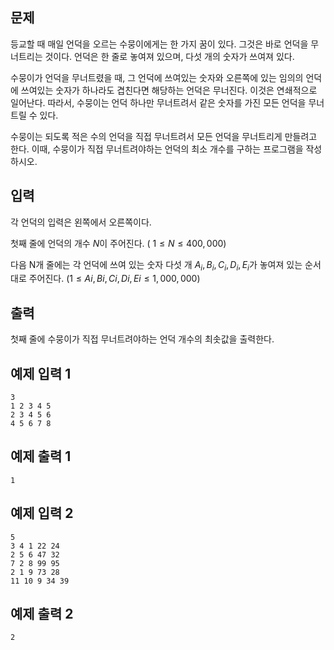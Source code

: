 ## 문제
등교할 때 매일 언덕을 오르는 수뭉이에게는 한 가지 꿈이 있다. 그것은 바로 언덕을 무너트리는 것이다. 
언덕은 한 줄로 놓여져 있으며, 다섯 개의 숫자가 쓰여져 있다.

수뭉이가 언덕을 무너트렸을 때, 그 언덕에 쓰여있는 숫자와 오른쪽에 있는 임의의 언덕에 쓰여있는 숫자가 하나라도 겹친다면 해당하는 언덕은 무너진다. 이것은 연쇄적으로 일어난다. 따라서, 수뭉이는 언덕 하나만 무너트려서 같은 숫자를 가진 모든 언덕을 무너트릴 수 있다.

수뭉이는 되도록 적은 수의 언덕을 직접 무너트려서 모든 언덕을 무너트리게 만들려고 한다. 이때, 수뭉이가 직접 무너트려야하는 언덕의 최소 개수를 구하는 프로그램을 작성하시오.

## 입력
각 언덕의 입력은 왼쪽에서 오른쪽이다.

첫째 줄에 언덕의 개수 $N$이 주어진다. ( $1 \leq N \leq 400,000$)

다음 N개 줄에는 각 언덕에 쓰여 있는 숫자 다섯 개 $A_i​,B_i​,C_i​,D_i​,E_i​$가 놓여져 있는 순서대로 주어진다. ($1 ≤ Ai​,Bi​,Ci​,Di​,Ei​ ≤ 1,000,000$)


## 출력
첫째 줄에 수뭉이가 직접 무너트려야하는 언덕 개수의 최솟값을 출력한다.


## 예제 입력 1

```text
3
1 2 3 4 5
2 3 4 5 6
4 5 6 7 8
```

## 예제 출력 1

```text
1
```

## 예제 입력 2

```text
5
3 4 1 22 24
2 5 6 47 32
7 2 8 99 95
2 1 9 73 28
11 10 9 34 39
```

## 예제 출력 2

```text
2
```
